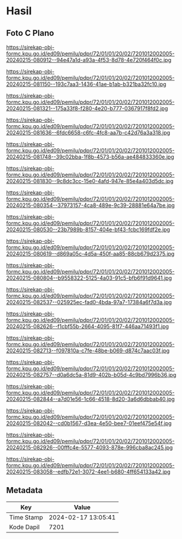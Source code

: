 # Hasil

## Foto C Plano

https://sirekap-obj-formc.kpu.go.id/ed09/pemilu/pdpr/72/01/01/20/02/7201012002005-20240215-080912--94e47a1d-a93a-4f53-8d78-4e720f464f0c.jpg

https://sirekap-obj-formc.kpu.go.id/ed09/pemilu/pdpr/72/01/01/20/02/7201012002005-20240215-081150--193c7aa3-1436-41ae-b1ab-b321ba32fc10.jpg

https://sirekap-obj-formc.kpu.go.id/ed09/pemilu/pdpr/72/01/01/20/02/7201012002005-20240215-081321--175a33f8-f280-4e20-b777-0367917f8fd2.jpg

https://sirekap-obj-formc.kpu.go.id/ed09/pemilu/pdpr/72/01/01/20/02/7201012002005-20240215-081636--6fdc6658-c6fc-4fc8-aa7b-c42d76a3a318.jpg

https://sirekap-obj-formc.kpu.go.id/ed09/pemilu/pdpr/72/01/01/20/02/7201012002005-20240215-081748--39c02bba-1f8b-4573-b56a-ae484833360e.jpg

https://sirekap-obj-formc.kpu.go.id/ed09/pemilu/pdpr/72/01/01/20/02/7201012002005-20240215-081830--9c8dc3cc-15e0-4afd-947e-85e4a403d5dc.jpg

https://sirekap-obj-formc.kpu.go.id/ed09/pemilu/pdpr/72/01/01/20/02/7201012002005-20240215-080354--37973157-4ca8-489e-9c39-28881e64a7be.jpg

https://sirekap-obj-formc.kpu.go.id/ed09/pemilu/pdpr/72/01/01/20/02/7201012002005-20240215-080530--23b7989b-8157-404e-bf43-fcbc169fdf2e.jpg

https://sirekap-obj-formc.kpu.go.id/ed09/pemilu/pdpr/72/01/01/20/02/7201012002005-20240215-080619--d869a05c-4d5a-450f-aa85-88cb679d2375.jpg

https://sirekap-obj-formc.kpu.go.id/ed09/pemilu/pdpr/72/01/01/20/02/7201012002005-20240215-080804--b9558322-5125-4a03-91c5-bfb6f91d9641.jpg

https://sirekap-obj-formc.kpu.go.id/ed09/pemilu/pdpr/72/01/01/20/02/7201012002005-20240215-082537--025925ec-fad0-4bda-97a7-17384a6f7d3a.jpg

https://sirekap-obj-formc.kpu.go.id/ed09/pemilu/pdpr/72/01/01/20/02/7201012002005-20240215-082626--f1cbf55b-2664-4095-81f7-446aa71493f1.jpg

https://sirekap-obj-formc.kpu.go.id/ed09/pemilu/pdpr/72/01/01/20/02/7201012002005-20240215-082713--f097810a-c7fe-48be-b069-d874c7aac03f.jpg

https://sirekap-obj-formc.kpu.go.id/ed09/pemilu/pdpr/72/01/01/20/02/7201012002005-20240215-082757--d0a6dc5a-81d9-402b-b05d-4c9bd7996b36.jpg

https://sirekap-obj-formc.kpu.go.id/ed09/pemilu/pdpr/72/01/01/20/02/7201012002005-20240215-082844--a7d01e56-1c66-4518-8d20-3a6d6dbbab40.jpg

https://sirekap-obj-formc.kpu.go.id/ed09/pemilu/pdpr/72/01/01/20/02/7201012002005-20240215-082042--cd0b1567-d3ea-4e50-bee7-01eef475e54f.jpg

https://sirekap-obj-formc.kpu.go.id/ed09/pemilu/pdpr/72/01/01/20/02/7201012002005-20240215-082926--00fffc4e-5577-4093-878e-996cba8ac245.jpg

https://sirekap-obj-formc.kpu.go.id/ed09/pemilu/pdpr/72/01/01/20/02/7201012002005-20240215-083058--edfb72e1-3072-4ee1-b680-4ff654133a42.jpg


## Metadata

| Key        | Value               |
| ---------- | ------------------- |
| Time Stamp | 2024-02-17 13:05:41 |
| Kode Dapil | 7201                |



